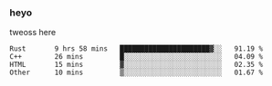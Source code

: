 ### heyo
tweoss here

<!--START_SECTION:waka-->

```text
Rust       9 hrs 58 mins   ██████████████████████▓░░   91.19 %
C++        26 mins         █░░░░░░░░░░░░░░░░░░░░░░░░   04.09 %
HTML       15 mins         ▓░░░░░░░░░░░░░░░░░░░░░░░░   02.35 %
Other      10 mins         ▒░░░░░░░░░░░░░░░░░░░░░░░░   01.67 %
```

<!--END_SECTION:waka-->

<!--
**Tweoss/tweoss** is a ✨ _special_ ✨ repository because its `README.md` (this file) appears on your GitHub profile.

Here are some ideas to get you started:

- 🔭 I’m currently working on ...
- 🌱 I’m currently learning ...
- 👯 I’m looking to collaborate on ...
- 🤔 I’m looking for help with ...
- 💬 Ask me about ...
- 📫 How to reach me: ...
- 😄 Pronouns: ...
- ⚡ Fun fact: ...
-->
